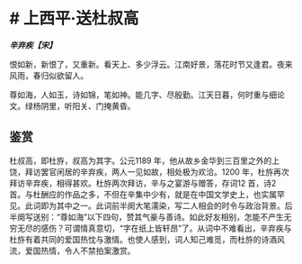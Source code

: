 # # 上西平·送杜叔高

***辛弃疾【宋】***

恨如新，新恨了，又重新。看天上、多少浮云。江南好景，落花时节又逢君。夜来风雨，春归似欲留人。

尊如海，人如玉，诗如锦，笔如神。能几字、尽殷勤。江天日暮，何时重与细论文。绿杨阴里，听阳关、门掩黄昏。

## 鉴赏

杜叔高，即杜斿，叔高为其字。公元1189 年，他从故乡金华到三百里之外的上饶，拜访罢官闲居的辛弃疾，两人一见如故，相处极为欢洽。1200 年，杜斿再次拜访辛弃疾，相得甚欢。杜斿两次拜访，辛与之宴游与赠答，存词12 首，诗2 首。与杜酬应的作品之多，不但在辛集中少有，就是在中国文学史上，也实属罕见。此词即为其中之一。此词前半阕大笔濡染，写二人相会的时令与政治背景。后半阕写送别：“尊如海”以下四句，赞其气豪与善诗。如此好友相别，怎能不产生无穷无尽的感伤？可谓情真意切，“字在纸上皆轩昂”了。从词中不难看出，辛弃疾与杜斿有着共同的爱国热忱与激情。也使人感到，词人知己难觅，而杜斿的诗酒风流，爱国热情，令人不禁拍案激赏。
